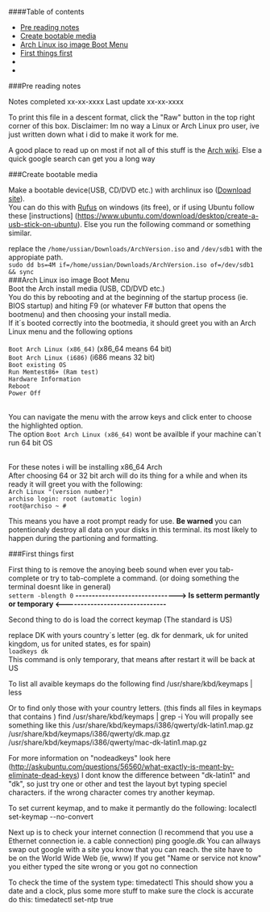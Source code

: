 ####Table of contents
 * [Pre reading notes](Arch-Base-Install-+-Grub-(BIOS).md#pre-reading-notes)
 * [Create bootable media](Arch-Base-Install-+-Grub-(BIOS).md#create-bootable-media)
 * [Arch Linux iso image Boot Menu](Arch-Base-Install-+-Grub-(BIOS).md#arch-linux-iso-image-boot-menu)
 * [First things first](Arch-Base-Install-+-Grub-(BIOS).md#first-things-first)
 * [](Arch-Base-Install-+-Grub-(BIOS).md#)
 * [](Arch-Base-Install-+-Grub-(BIOS).md#)

###Pre reading notes

 Notes completed xx-xx-xxxx
 Last update xx-xx-xxxx

To print this file in a descent format, click the "Raw" button in the top right corner of this box.
Disclaimer: Im no way a Linux or Arch Linux pro user, ive just written down what i did to make it work for me.


A good place to read up on most if not all of this stuff is the [Arch wiki](https://wiki.archlinux.org/).
Else a quick google search can get you a long way

###Create bootable media

Make a bootable device(USB, CD/DVD etc.) with archlinux iso ([Download site](https://www.archlinux.org/download/)). <BR>
You can do this with [Rufus](https://rufus.akeo.ie/) on windows (its free), or if using Ubuntu follow these [instructions] (https://www.ubuntu.com/download/desktop/create-a-usb-stick-on-ubuntu).
Else you run the following command or something similar.

replace the `/home/ussian/Downloads/ArchVersion.iso` and `/dev/sdb1` with the appropiate path.<BR>
`sudo dd bs=4M if=/home/ussian/Downloads/ArchVersion.iso of=/dev/sdb1 && sync`<BR>
###Arch Linux iso image Boot Menu<BR>
Boot the Arch install media (USB, CD/DVD etc.)<BR>
You do this by rebooting and at the beginning of the startup process (ie. BIOS startup) and hiting F9 (or whatever F# button that opens the bootmenu) and then choosing your install media. <BR>
If it´s booted correctly into the bootmedia, it should greet you with an Arch Linux menu and the following options <BR><BR>
    `Boot Arch Linux (x86_64)` (x86_64 means 64 bit) <BR>
    `Boot Arch Linux (i686)` (i686 means 32 bit) <BR>
    `Boot existing OS` <BR>
    `Run Memtest86+ (Ram test)` <BR>
    `Hardware Information` <BR>
    `Reboot` <BR>
    `Power Off` <BR><BR>
    
You can navigate the menu with the arrow keys and click enter to choose the highlighted option. <BR>
The option `Boot Arch Linux (x86_64)` wont be availble if your machine can´t run 64 bit OS <BR><BR>

For these notes i will be installing x86_64 Arch <BR>
After choosing 64 or 32 bit arch will do its thing for a while and when its ready it will greet you with the following:<BR>
    `Arch Linux "(version number)"` <BR>
    `archiso login: root (automatic login)`<BR>
    `root@archiso ~ #`<BR>

This means you have a root prompt ready for use. **Be warned** you can potentionaly destroy all data on your disks in this terminal. its most likely to happen during the partioning and formatting.<BR>

###First things first

First thing to is remove the anoying beeb sound when ever you tab-complete or try to tab-complete a command. (or doing something the terminal doesnt like in general)<BR>
```setterm -blength 0```
**-------------------------------> Is setterm permantly or temporary <-------------------------------**


Second thing to do is load the correct keymap (The standard is US)

replace DK with yours country´s letter (eg. dk for denmark, uk for united kingdom, us for united states, es for spain)<BR>
`loadkeys dk`<BR>
This command is only temporary, that means after restart it will be back at US

To list all avaible keymaps do the following 
find /usr/share/kbd/keymaps | less

Or to find only those with your country letters. (this finds all files in keymaps that contains <your country letters>)
find /usr/share/kbd/keymaps | grep -i <country letters go here>
You will propally see something like this
    /usr/share/kbd/keymaps/i386/qwerty/dk-latin1.map.gz
    /usr/share/kbd/keymaps/i386/qwerty/dk.map.gz
    /usr/share/kbd/keymaps/i386/qwerty/mac-dk-latin1.map.gz
    
For more information on "nodeadkeys" look here (http://askubuntu.com/questions/56560/what-exactly-is-meant-by-eliminate-dead-keys)
I dont know the difference between "dk-latin1" and "dk", so just try one or other and test the layout byt typing speciel characters. if the wrong character comes try another keymap.

To set current keymap, and to make it permantly do the following:
localectl set-keymap --no-convert <insert keymap file>


Next up is to check your internet connection (I recommend that you use a Ethernet connection ie. a cable connection)
ping google.dk
You can allways swap out google with a site you know that you can reach. the site have to be on the World Wide Web (ie, www)
If you get "Name or service not know" you either typed the site wrong or you got no connection


To check the time of the system type:
timedatectl
This should show you a date and a clock, plus some more stuff
to make sure the clock is accurate do this:
timedatectl set-ntp true
